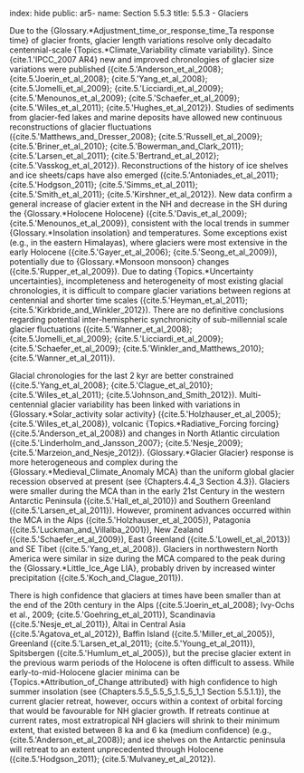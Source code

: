 index: hide
public: ar5-
name: Section 5.5.3
title: 5.5.3 - Glaciers

Due to the {Glossary.*Adjustment_time_or_response_time_Ta response time} of glacier fronts, glacier length variations resolve only decadalto centennial-scale {Topics.*Climate_Variability climate variability}. Since {cite.1.'IPCC_2007 AR4} new and improved chronologies of glacier size variations were published ({cite.5.'Anderson_et_al_2008}; {cite.5.'Joerin_et_al_2008}; {cite.5.'Yang_et_al_2008}; {cite.5.'Jomelli_et_al_2009}; {cite.5.'Licciardi_et_al_2009}; {cite.5.'Menounos_et_al_2009}; {cite.5.'Schaefer_et_al_2009}; {cite.5.'Wiles_et_al_2011}; {cite.5.'Hughes_et_al_2012}). Studies of sediments from glacier-fed lakes and marine deposits have allowed new continuous reconstructions of glacier fluctuations ({cite.5.'Matthews_and_Dresser_2008}; {cite.5.'Russell_et_al_2009}; {cite.5.'Briner_et_al_2010}; {cite.5.'Bowerman_and_Clark_2011}; {cite.5.'Larsen_et_al_2011}; {cite.5.'Bertrand_et_al_2012}; {cite.5.'Vasskog_et_al_2012}). Reconstructions of the history of ice shelves and ice sheets/caps have also emerged ({cite.5.'Antoniades_et_al_2011}; {cite.5.'Hodgson_2011}; {cite.5.'Simms_et_al_2011}; {cite.5.'Smith_et_al_2011}; {cite.5.'Kirshner_et_al_2012}). New data confirm a general increase of glacier extent in the NH and decrease in the SH during the {Glossary.*Holocene Holocene} ({cite.5.'Davis_et_al_2009}; {cite.5.'Menounos_et_al_2009}), consistent with the local trends in summer {Glossary.*Insolation insolation} and temperatures. Some exceptions exist (e.g., in the eastern Himalayas), where glaciers were most extensive in the early Holocene ({cite.5.'Gayer_et_al_2006}; {cite.5.'Seong_et_al_2009}), potentially due to {Glossary.*Monsoon monsoon} changes ({cite.5.'Rupper_et_al_2009}). Due to dating {Topics.*Uncertainty uncertainties}, incompleteness and heterogeneity of most existing glacial chronologies, it is difficult to compare glacier variations between regions at centennial and shorter time scales ({cite.5.'Heyman_et_al_2011}; {cite.5.'Kirkbride_and_Winkler_2012}). There are no definitive conclusions regarding potential inter-hemispheric synchronicity of sub-millennial scale glacier fluctuations ({cite.5.'Wanner_et_al_2008}; {cite.5.'Jomelli_et_al_2009}; {cite.5.'Licciardi_et_al_2009}; {cite.5.'Schaefer_et_al_2009}; {cite.5.'Winkler_and_Matthews_2010}; {cite.5.'Wanner_et_al_2011}).

Glacial chronologies for the last 2 kyr are better constrained ({cite.5.'Yang_et_al_2008}; {cite.5.'Clague_et_al_2010}; {cite.5.'Wiles_et_al_2011}; {cite.5.'Johnson_and_Smith_2012}). Multi-centennial glacier variability has been linked with variations in {Glossary.*Solar_activity solar activity} ({cite.5.'Holzhauser_et_al_2005}; {cite.5.'Wiles_et_al_2008}), volcanic {Topics.*Radiative_Forcing forcing} ({cite.5.'Anderson_et_al_2008}) and changes in North Atlantic circulation ({cite.5.'Linderholm_and_Jansson_2007}; {cite.5.'Nesje_2009}; {cite.5.'Marzeion_and_Nesje_2012}). {Glossary.*Glacier Glacier} response is more heterogeneous and complex during the {Glossary.*Medieval_Climate_Anomaly MCA} than the uniform global glacier recession observed at present (see {Chapters.4.4_3 Section 4.3}). Glaciers were smaller during the MCA than in the early 21st Century in the western Antarctic Peninsula ({cite.5.'Hall_et_al_2010}) and Southern Greenland ({cite.5.'Larsen_et_al_2011}). However, prominent advances occurred within the MCA in the Alps ({cite.5.'Holzhauser_et_al_2005}), Patagonia ({cite.5.'Luckman_and_Villalba_2001}), New Zealand ({cite.5.'Schaefer_et_al_2009}), East Greenland ({cite.5.'Lowell_et_al_2013}) and SE Tibet ({cite.5.'Yang_et_al_2008}). Glaciers in northwestern North America were similar in size during the MCA compared to the peak during the {Glossary.*Little_Ice_Age LIA}, probably driven by increased winter precipitation ({cite.5.'Koch_and_Clague_2011}).

There is high confidence that glaciers at times have been smaller than at the end of the 20th century in the Alps ({cite.5.'Joerin_et_al_2008}; Ivy-Ochs et al., 2009; {cite.5.'Goehring_et_al_2011}), Scandinavia ({cite.5.'Nesje_et_al_2011}), Altai in Central Asia ({cite.5.'Agatova_et_al_2012}), Baffin Island ({cite.5.'Miller_et_al_2005}), Greenland ({cite.5.'Larsen_et_al_2011}; {cite.5.'Young_et_al_2011}), Spitsbergen ({cite.5.'Humlum_et_al_2005}), but the precise glacier extent in the previous warm periods of the Holocene is often difficult to assess. While early-to-mid-Holocene glacier minima can be {Topics.*Attribution_of_Change attributed} with high confidence to high summer insolation (see {Chapters.5.5_5.5_5_1.5_5_1_1 Section 5.5.1.1}), the current glacier retreat, however, occurs within a context of orbital forcing that would be favourable for NH glacier growth. If retreats continue at current rates, most extratropical NH glaciers will shrink to their minimum extent, that existed between 8 ka and 6 ka (medium confidence) (e.g., {cite.5.'Anderson_et_al_2008}); and ice shelves on the Antarctic peninsula will retreat to an extent unprecedented through Holocene ({cite.5.'Hodgson_2011}; {cite.5.'Mulvaney_et_al_2012}).
